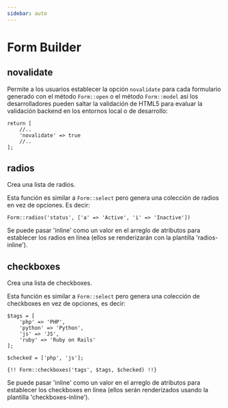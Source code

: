 ```yaml
---
sidebar: auto
---
```

# Form Builder

## novalidate

Permite a los usuarios establecer la opción `novalidate` para cada formulario generado con el método `Form::open` o el método `Form::model` así los desarrolladores pueden saltar la validación de HTML5 para evaluar la validación backend en los entornos local o de desarrollo:

```
return [
    //..
    'novalidate' => true
    //..
];
```

## radios

Crea una lista de radios.

Esta función es similar a `Form::select` pero genera una colección de radios en vez de opciones. Es decir:

`Form::radios('status', ['a' => 'Active', 'i' => 'Inactive'])`

Se puede pasar 'inline' como un valor en el arreglo de atributos para establecer los radios en línea (ellos se renderizarán con la plantilla 'radios-inline').

## checkboxes

Crea una lista de checkboxes.

Esta función es similar a `Form::select` pero genera una colección de checkboxes en vez de opciones, es decir:

```
$tags = [
    'php' => 'PHP',
    'python' => 'Python',
    'js' => 'JS',
    'ruby' => 'Ruby on Rails'
];

$checked = ['php', 'js'];
```

`{!! Form::checkboxes('tags', $tags, $checked) !!}`

Se puede pasar 'inline' como un valor en el arreglo de atributos para establecer los checkboxes en línea (ellos serán renderizados usando la plantilla 'checkboxes-inline').